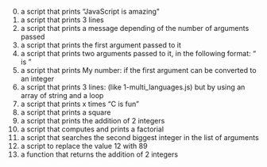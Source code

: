 0. a script that prints “JavaScript is amazing"
1. a script that prints 3 lines
2. a script that prints a message depending of the number of arguments passed
3. a script that prints the first argument passed to it
4. a script that prints two arguments passed to it, in the following format: “ is ”
5. a script that prints My number: <first argument converted in integer> if the first argument can be converted to an integer
6. a script that prints 3 lines: (like 1-multi_languages.js) but by using an array of string and a loop
7. a script that prints x times “C is fun”
8. a script that prints a square
9. a script that prints the addition of 2 integers
10. a script that computes and prints a factorial
11. a script that searches the second biggest integer in the list of arguments
12. a script to replace the value 12 with 89
13. a function that returns the addition of 2 integers

